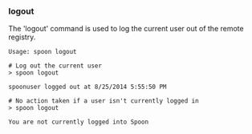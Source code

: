### logout

The 'logout' command is used to log the current user out of the remote registry. 

```
Usage: spoon logout
```

```
# Log out the current user
> spoon logout

spoonuser logged out at 8/25/2014 5:55:50 PM

# No action taken if a user isn't currently logged in
> spoon logout

You are not currently logged into Spoon
```